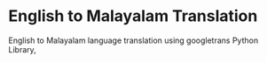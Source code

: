 # English to Malayalam Translation 

English to Malayalam language translation using googletrans Python Library,


